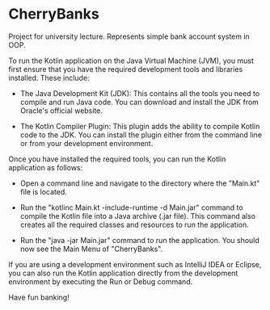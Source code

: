 # CherryBanks
Project for university lecture. Represents simple bank account system in OOP.

To run the Kotlin application on the Java Virtual Machine (JVM), you must first ensure that you have the required development tools and libraries installed. These include:

- The Java Development Kit (JDK): This contains all the tools you need to compile and run Java code. You can download and install the JDK from Oracle's official website.

- The Kotlin Compiler Plugin: This plugin adds the ability to compile Kotlin code to the JDK. You can install the plugin either from the command line or from your development environment.

Once you have installed the required tools, you can run the Kotlin application as follows:

- Open a command line and navigate to the directory where the "Main.kt" file is located.

- Run the "kotlinc Main.kt -include-runtime -d Main.jar" command to compile the Kotlin file into a Java archive (.jar file). This command also creates all the required classes and resources to run the application.

- Run the "java -jar Main.jar" command to run the application. You should now see the Main Menu of "CherryBanks".

If you are using a development environment such as IntelliJ IDEA or Eclipse, you can also run the Kotlin application directly from the development environment by executing the Run or Debug command.

Have fun banking!
